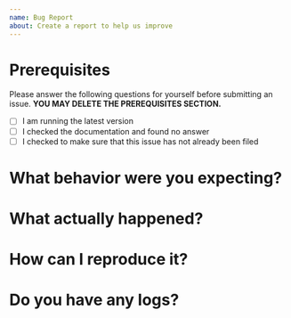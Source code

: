 ```yaml
---
name: Bug Report
about: Create a report to help us improve
---
```


# Prerequisites

Please answer the following questions for yourself before submitting an issue. **YOU MAY DELETE THE PREREQUISITES
SECTION.**

- [ ] I am running the latest version
- [ ] I checked the documentation and found no answer
- [ ] I checked to make sure that this issue has not already been filed

# What behavior were you expecting?

# What actually happened?

# How can I reproduce it?

# Do you have any logs?
